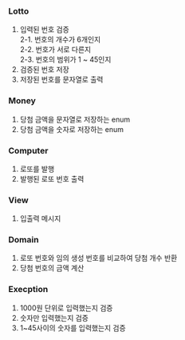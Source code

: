 ### Lotto
1. 입력된 번호 검증</br>
    2-1. 번호의 개수가 6개인지</br>
    2-2. 번호가 서로 다른지</br>
    2-3. 번호의 범위가 1 ~ 45인지</br>
2. 검증된 번호 저장
3. 저장된 번호를 문자열로 출력

### Money
1. 당첨 금액을 문자열로 저장하는 enum
2. 당첨 금액을 숫자로 저장하는 enum

### Computer
1. 로또를 발행
2. 발행된 로또 번호 출력

### View
1. 입출력 메시지

### Domain
1. 로또 번호와 임의 생성 번호를 비교하여 당첨 개수 반환
2. 당첨 번호의 금액 계산

### Execption
1. 1000원 단위로 입력했는지 검증
2. 숫자만 입력했는지 검증
3. 1~45사이의 숫자를 입력했는지 검증
